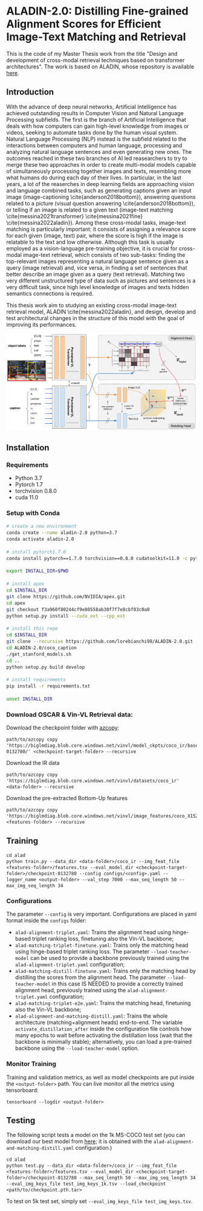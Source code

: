 # ALADIN-2.0: Distilling Fine-grained Alignment Scores for Efficient Image-Text Matching and Retrieval
This is the code of my Master Thesis work from the title "Design and development of cross-modal retrieval techniques based on transformer architectures". The work is based on ALADIN, whose repository is available [here](https://github.com/mesnico/ALADIN).
## Introduction
With the advance of deep neural networks, Artificial Intelligence has achieved outstanding results in Computer Vision and Natural Language Processing subfields. The first is the branch of Artificial Intelligence that deals with how computers can gain high-level knowledge from images or videos, seeking to automate tasks done by the human visual system. Natural Language Processing (NLP) instead is the subfield related to the interactions between computers and human language, processing and analyzing natural language sentences and even generating new ones. 
    The outcomes reached in these two branches of AI led reasearchers to try to merge these two approaches in order to create multi-modal models capable of simultaneously processing together images and texts, resembling more what humans do during each day of their lives. In particular, in the last years, a lot of the reaserches in deep learning fields are approaching vision and language combined tasks, such as generating captions given an input image (image-captioning \cite{anderson2018bottom}), answering questions related to a picture (visual question answering \cite{anderson2018bottom}), or telling if an image is related to a given text (image-text matching \cite{messina2021transformer} \cite{messina2021fine} \cite{messina2022aladin}).
    Among these cross-modal tasks, image-text matching is particularly important: it consists of assigning a relevance score for each given (image, text) pair, where the score is high if the image is relatable to the text and low otherwise. Although this task is usually employed as a vision-language pre-training objective, it is crucial for cross-modal image-text retrieval, which consists of two sub-tasks: finding the top-relevant images representing a natural language sentence given as a query (image retrieval) and, vice versa, in finding a set of sentences that better describe an image given as a query (text retrieval). Matching two very different unstructured type of data such as pictures and sentences is a very difficult task, since high level knowledge of images and texts hidden semantics connections is required.
    
This thesis work aim to studying an existing cross-modal image-text retrieval model, ALADIN \cite{messina2022aladin}, and design, develop and test architectural changes in the structure of this model with the goal of improving its performances.

<p align="center">
<img alt="Architecture" src="teaser.png" width="800px">
</p>

## Installation
### Requirements
- Python 3.7
- Pytorch 1.7
- torchvision 0.8.0
- cuda 11.0

### Setup with Conda
```bash
# create a new environment
conda create --name aladin-2.0 python=3.7
conda activate aladin-2.0

# install pytorch1.7.0
conda install pytorch==1.7.0 torchvision==0.8.0 cudatoolkit=11.0 -c pytorch

export INSTALL_DIR=$PWD

# install apex
cd $INSTALL_DIR
git clone https://github.com/NVIDIA/apex.git 
cd apex
git checkout f3a960f80244cf9e80558ab30f7f7e8cbf03c0a0 
python setup.py install --cuda_ext --cpp_ext 

# install this repo
cd $INSTALL_DIR
git clone --recursive https://github.com/lorebianchi98/ALADIN-2.0.git
cd ALADIN-2.0/coco_caption
./get_stanford_models.sh
cd ..
python setup.py build develop

# install requirements
pip install -r requirements.txt

unset INSTALL_DIR
```

### Download OSCAR & Vin-VL Retrieval data:
Download the checkpoint folder with [azcopy](https://docs.microsoft.com/it-it/azure/storage/common/storage-use-azcopy-v10):
```
path/to/azcopy copy 'https://biglmdiag.blob.core.windows.net/vinvl/model_ckpts/coco_ir/base/checkpoint-0132780/' <checkpoint-target-folder> --recursive
```

Download the IR data
```
path/to/azcopy copy 'https://biglmdiag.blob.core.windows.net/vinvl/datasets/coco_ir' <data-folder> --recursive
```

Download the pre-extracted Bottom-Up features 
```
path/to/azcopy copy 'https://biglmdiag.blob.core.windows.net/vinvl/image_features/coco_X152C4_frcnnbig2_exp168model_0060000model.roi_heads.nm_filter_2_model.roi_heads.score_thresh_0.2/model_0060000/' <features-folder> --recursive
```

## Training
``` 
cd alad 
python train.py --data_dir <data-folder>/coco_ir --img_feat_file <features-folder>/features.tsv --eval_model_dir <checkpoint-target-folder>/checkpoint-0132780 --config configs/<config>.yaml --logger_name <output-folder> --val_step 7000 --max_seq_length 50 --max_img_seq_length 34
```

### Configurations
The parameter `--config` is very important. Configurations are placed in yaml format inside the `configs` folder:
- `alad-alignment-triplet.yaml`: Trains the alignment head using hinge-based triplet ranking loss, finetuning also the Vin-VL backbone;
- `alad-matching-triplet-finetune.yaml`: Trains only the matching head using hinge-based triplet ranking loss. The parameter `--load-teacher-model` can be used to provide a backbone previously trained using the `alad-alignment-triplet.yaml` configuration;
- `alad-matching-distill-finetune.yaml`: Trains only the matching head by distilling the scores from the alignment head. The parameter `--load-teacher-model` in this case IS NEEDED to provide a correctly trained alignment head, previously trained using the `alad-alignment-triplet.yaml` configuration;
- `alad-matching-triplet-e2e.yaml`: Trains the matching head, finetuning also the Vin-VL backbone;
- `alad-alignment-and-matching-distill.yaml`: Trains the whole architecture (matching+alignment heads) end-to-end. The variable `activate_distillation_after` inside the configuration file controls how many epochs to wait before activating the distillation loss (wait that the backbone is minimally stable); alternatively, you can load a pre-trained backbone using the `--load-teacher-model` option.

### Monitor Training
Training and validation metrics, as well as model checkpoints are put inside the `<output-folder>` path.
You can live monitor all the metrics using tensorboard:
``` 
tensorboard --logdir <output-folder>
```

## Testing
The following script tests a model on the 1k MS-COCO test set (you can download our best model from [here](https://drive.google.com/drive/folders/112fBqzpeQPnb9hk-HJ8vjkNRicXq1-gX?usp=sharing); it is obtained with the `alad-alignment-and-matching-distill.yaml` configuration.)
```
cd alad
python test.py --data_dir <data-folder>/coco_ir --img_feat_file <features-folder>/features.tsv --eval_model_dir <checkpoint-target-folder>/checkpoint-0132780 --max_seq_length 50 --max_img_seq_length 34 --eval_img_keys_file test_img_keys_1k.tsv --load_checkpoint <path/to/checkpoint.pth.tar>
```
To test on 5k test set, simply set `--eval_img_keys_file test_img_keys.tsv`.

[//]: # (## Citation)

[//]: # (If you found our work useful for your research, please cite our paper:)

[//]: # ()
[//]: # (TODO)
